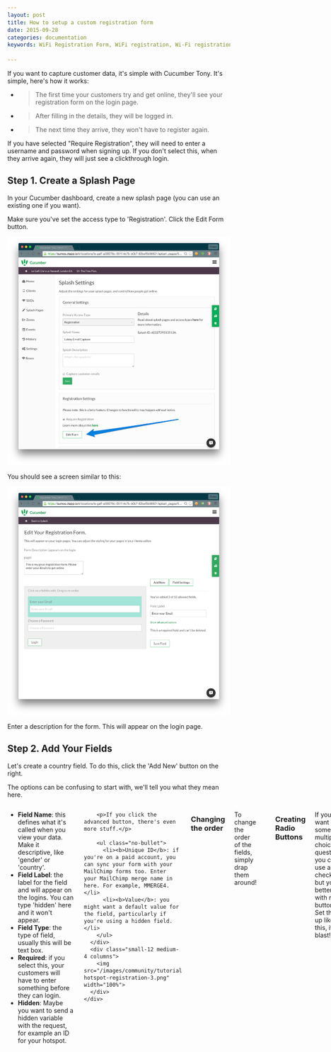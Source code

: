 ```yaml
---
layout: post
title: How to setup a custom registration form
date: 2015-09-28
categories: documentation
keywords: WiFi Registration Form, WiFi registration, Wi-Fi registration fields, MailChimp WiFi

---
```


If you want to capture customer data, it's simple with Cucumber Tony. It's simple, here's how it works:

- > The first time your customers try and get online, they'll see your registration form on the login page.
- > After filling in the details, they will be logged in.
- > The next time they arrive, they won't have to register again.

If you have selected "Require Registration", they will need to enter a username and password when signing up. If you don't select this, when they arrive again, they will just see a clickthrough login.

## Step 1. Create a Splash Page

In your Cucumber dashboard, create a new splash page (you can use an existing one if you want).

Make sure you've set the access type to 'Registration'. Click the Edit Form button.

<div class="mdl-typography--text-center">
  <img src="/images/community/tutorials/wifi-hotspot-registration-1.png" width="800px">
</div>

You should see a screen similar to this:

<div class="mdl-typography--text-center">
  <img src="/images/community/tutorials/wifi-hotspot-registration-2.png" width="800px">
</div>

Enter a description for the form. This will appear on the login page.

## Step 2. Add Your Fields

Let's create a country field. To do this, click the 'Add New' button on the right.

The options can be confusing to start with, we'll tell you what they mean here.

<div class="row">
  <div class="small-12 columns">
    <div class="row">
      <div class="small-12 medium-8 columns">
        <ul class="no-bullet">
          <li><b>Field Name</b>: this defines what it's called when you view your data. Make it descriptive, like 'gender' or 'country'.</li>
          <li><b>Field Label</b>: the label for the field and will appear on the logins. You can type 'hidden' here and it won't appear.</li>
          <li><b>Field Type</b>: the type of field, usually this will be text box.</li>
          <li><b>Required</b>: if you select this, your customers will have to enter something before they can login.</li>
          <li><b>Hidden</b>: Maybe you want to send a hidden variable with the request, for example an ID for your hotspot.</li>
        </ul>

        <p>If you click the advanced button, there's even more stuff.</p>

        <ul class="no-bullet">
          <li><b>Unique ID</b>: if you're on a paid account, you can sync your form with your MailChimp forms too. Enter your MailChimp merge name in here. For example, MMERGE4.</li>
          <li><b>Value</b>: you might want a default value for the field, particularly if you're using a hidden field.</li>
        </ul>
      </div>
      <div class="small-12 medium-4 columns">
        <img src="/images/community/tutorials/wifi-hotspot-registration-3.png" width="100%">
      </div>
    </div>
  </div>
</div>

### Changing the order

To change the order of the fields, simply drap them around!

<div class="mdl-typography--text-center">
  <img src="/images/community/tutorials/registration-form-order.gif" width="400px">
</div>

### Creating Radio Buttons

If you want some multiple-choice questions, you can use a checkbox but you're better off with radio buttons. Set them up like this, it's a blast!

<div class="mdl-typography--text-center">
  <img src="/images/community/tutorials/reg-radio-buttons.gif" width="400px">
</div>

### Getting your Data

Once your customers have started signing-up, their data will appear in the guests report.

The default view shows all your records. If you want to see your custom fields, you can switch the splash page in the drop down menu.

In the guest's page, you can view their details, usage history and leave some notes about the customer.


<div class="mdl-typography--text-center">
  <img src="/images/community/tutorials/guest-lists.gif" width="400px">
</div>

### Syncing with MailChimp and Campaign Monitor

To sync your emails with MailChimp, all you need to do is enable the newsletter in your splash page. Emails will automatically be sent to your service.

If you want to sync you custom fields with MailChimp, you need to be on a paid plan. If you're on a paid plan, please make sure the 'Merge Fieds' option is enabled. This only works with MailChimp at the moment.

<div class="mdl-typography--text-center">
  <img src="/images/community/tutorials/registration-fields-merge-fields-mailchimp.png" width="800px">
</div>

### That's a Wrap

You should be good to go, let us know if you need assistance with this!

## Questions

### What if they turn up with a new device.

If you've selected "Require Registration", they will be able to sign-in with their chosen username and password.

If not, they will have to register again. There's no way for us to tell who they are.

### I can't change the username

That's correct, the username field cannot be removed. The username is always the email of the customer.

### I can only see 25 guests

On the free plan, the number of guests you can view is limited to 25.

### I don't see my custom fields in MailChimp

This option is only available for paid plan. If you're on a paid plan, first check you have enabled "Merge Registration Fields" in your portal.

If you're sure you've done this, check your field IDs match. Your fields ID are set in MailChimp. Your merge ID must match your Unique ID:

<div class="row">
  <div class="small-12 medium-6 columns">
    <img src="/images/community/tutorials/mailchimp-merge-fields.png" width="100%">
  </div>
  <div class="small-12 medium-6 columns">
    <img src="/images/community/tutorials/mailchimp-merge-2.png" width="100%">
  </div>
</div>

### I deleted a field, my data looks wrong.

We recommend you don't delete fields if you already have data. If you want to change some fields, it's best to create a new splash page.

### Can I export the data

You bet! Simply visit your reports page and hit the download button. You'll be able to download the data as a CSV. Please note, this is a paid feature.

<hr>

*Cucumber Tony is a cloud based WiFi management platform for businesses. The firmware gives consumer-grade WiFi access points enterprise-like capabilities.Or you can utlise the captive portal solution with your existing infrastucture. Create a free account and check it here <a href="https://cucumberwifi.io">cucumberwifi.io</a>*

<div class="mdl-typography--text-center">

<h2>Come join Cucumber</h2>

<a href="https://my.ctapp.io/#/create" class="button success dst">Sign Up</a><br>

<p>Sign-up for Cucumber Tony, it's free for unlimited access points :)</p>

<hr>

</div>
